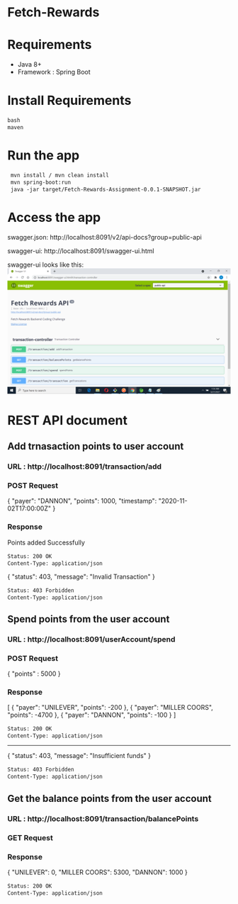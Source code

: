 # Fetch-Rewards

# Requirements
* Java 8+
* Framework : Spring Boot

# Install Requirements
```
bash
maven
```

# Run the app
```
 mvn install / mvn clean install
 mvn spring-boot:run
 java -jar target/Fetch-Rewards-Assignment-0.0.1-SNAPSHOT.jar
```

# Access the app

swagger.json: http://localhost:8091/v2/api-docs?group=public-api

swagger-ui: http://localhost:8091/swagger-ui.html

swagger-ui looks like this:
![Demo-Api](swagger.png)

# REST API document

## Add trnasaction points to  user account

### URL : http://localhost:8091/transaction/add



### POST Request

{ "payer": "DANNON", "points": 1000, "timestamp": "2020-11-02T17:00:00Z" }

### Response

Points added Successfully

    Status: 200 OK
    Content-Type: application/json
    
{
    "status": 403,
    "message": "Invalid Transaction"
}
 
    Status: 403 Forbidden
    Content-Type: application/json

## Spend points from the user account

### URL : http://localhost:8091/userAccount/spend

### POST Request
{
    "points" : 5000
}

### Response

[
    {
        "payer": "UNILEVER",
        "points": -200
    },
    {
        "payer": "MILLER COORS",
        "points": -4700
    },
    {
        "payer": "DANNON",
        "points": -100
    }
]


    Status: 200 OK
    Content-Type: application/json

-----------------------------------------------------------

{
    "status": 403,
    "message": "Insufficient funds"
}

    Status: 403 Forbidden
    Content-Type: application/json
 
## Get the balance points from the user account

### URL : http://localhost:8091/transaction/balancePoints 

### GET Request 
   
### Response

{
   "UNILEVER": 0,
   "MILLER COORS": 5300,
   "DANNON": 1000
}
    
    Status: 200 OK
    Content-Type: application/json
